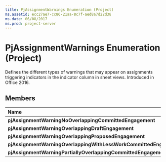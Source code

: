 ```yaml
---
title: PjAssignmentWarnings Enumeration (Project)
ms.assetid: ecc27ae7-cc86-21aa-8c7f-aed8a7d22d38
ms.date: 06/08/2017
ms.prod: project-server
---
```



# PjAssignmentWarnings Enumeration (Project)

Defines the different types of warnings that may appear on assignments triggering indicators in the indicator column in sheet views. Introduced in Office 2016.


## Members



|**Name**|**Value**|**Description**|
|:-----|:-----|:-----|
|**pjAssignmentWarningNoOverlappingCommittedEngagement**|**1**||
|**pjAssignmentWarningOverlappingDraftEngagement**|**16**||
|**pjAssignmentWarningOverlappingProposedEngagement**|**8**||
|**pjAssignmentWarningOverlappingWithLessWorkCommittedEngagement**|**4**||
|**pjAssignmentWarningPartiallyOverlappingCommittedEngagement**|**2**||

